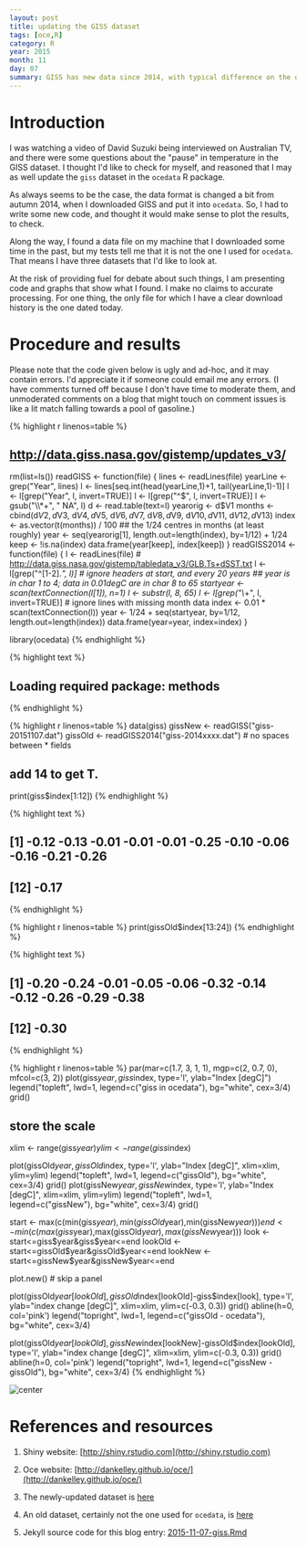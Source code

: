 ```yaml
---
layout: post
title: updating the GISS dataset
tags: [oce,R]
category: R
year: 2015
month: 11
day: 07
summary: GISS has new data since 2014, with typical difference on the overlapping time window by about 0.1deg.
---
```


# Introduction

I was watching a video of David Suzuki being interviewed on Australian TV, and
there were some questions about the "pause" in temperature in the GISS dataset.
I thought I'd like to check for myself, and reasoned that I may as well update
the ``giss`` dataset in the ``ocedata`` R package.

As always seems to be the case, the data format is changed a bit from autumn
2014, when I downloaded GISS and put it into ``ocedata``. So, I had to write
some new code, and thought it would make sense to plot the results, to check.

Along the way, I found a data file on my machine that I downloaded some time in
the past, but my tests tell me that it is not the one I used for ``ocedata``.
That means I have three datasets that I'd like to look at.

At the risk of providing fuel for debate about such things, I am presenting
code and graphs that show what I found. I make no claims to accurate
processing. For one thing, the only file for which I have a clear download
history is the one dated today.

# Procedure and results

Please note that the code given below is ugly and ad-hoc, and it may contain
errors. I'd appreciate it if someone could email me any errors.  (I have
comments turned off because I don't have time to moderate them, and unmoderated
comments on a blog that might touch on comment issues is like a lit match
falling towards a pool of gasoline.)



{% highlight r linenos=table %}
## http://data.giss.nasa.gov/gistemp/updates_v3/
rm(list=ls())
readGISS <- function(file)
{
    lines <- readLines(file)
    yearLine <- grep("Year", lines)
    l <- lines[seq.int(head(yearLine,1)+1, tail(yearLine,1)-1)]
    l <- l[grep("Year", l, invert=TRUE)]
    l <- l[grep("^$", l, invert=TRUE)]
    l <- gsub("\\*+", "  NA", l)
    d <- read.table(text=l)
    yearorig <- d$V1
    months <- cbind(d$V2, d$V3, d$V4, d$V5, 
                    d$V6, d$V7, d$V8, d$V9, 
                    d$V10, d$V11, d$V12, d$V13) 
    index <- as.vector(t(months)) / 100
    ## the 1/24 centres in months (at least roughly)
    year <- seq(yearorig[1], length.out=length(index), by=1/12) + 1/24
    keep <- !is.na(index)
    data.frame(year[keep], index[keep])
}
readGISS2014 <- function(file)
{
    l <- readLines(file) # http://data.giss.nasa.gov/gistemp/tabledata_v3/GLB.Ts+dSST.txt
    l <- l[grep("^[1-2].*", l)]            # ignore headers at start, and every 20 years
    ## year is in char 1 to 4; data in 0.01degC are in char 8 to 65
    startyear <- scan(textConnection(l[1]), n=1)
    l <- substr(l, 8, 65)
    l <- l[grep("\\*+", l, invert=TRUE)]    # ignore lines with missing month data
    index <- 0.01 * scan(textConnection(l))
    year <- 1/24 + seq(startyear, by=1/12, length.out=length(index))
    data.frame(year=year, index=index)
}

library(ocedata)
{% endhighlight %}



{% highlight text %}
## Loading required package: methods
{% endhighlight %}



{% highlight r linenos=table %}
data(giss)
gissNew <- readGISS("giss-20151107.dat")
gissOld <- readGISS2014("giss-2014xxxx.dat") # no spaces between * fields
## add 14 to get T.
print(giss$index[1:12])
{% endhighlight %}



{% highlight text %}
##  [1] -0.12 -0.13 -0.01 -0.01 -0.01 -0.25 -0.10 -0.06 -0.16 -0.21 -0.26
## [12] -0.17
{% endhighlight %}



{% highlight r linenos=table %}
print(gissOld$index[13:24])
{% endhighlight %}



{% highlight text %}
##  [1] -0.20 -0.24 -0.01 -0.05 -0.06 -0.32 -0.14 -0.12 -0.26 -0.29 -0.38
## [12] -0.30
{% endhighlight %}



{% highlight r linenos=table %}
par(mar=c(1.7, 3, 1, 1), mgp=c(2, 0.7, 0), mfcol=c(3, 2))
plot(giss$year, giss$index, type='l', ylab="Index [degC]")
legend("topleft", lwd=1, legend=c("giss in ocedata"), bg="white", cex=3/4)
grid()
## store the scale
xlim <- range(giss$year)
ylim <- range(giss$index)

plot(gissOld$year, gissOld$index, type='l', ylab="Index [degC]", xlim=xlim, ylim=ylim)
legend("topleft", lwd=1, legend=c("gissOld"), bg="white", cex=3/4)
grid()
plot(gissNew$year, gissNew$index, type='l', ylab="Index [degC]", xlim=xlim, ylim=ylim)
legend("topleft", lwd=1, legend=c("gissNew"), bg="white", cex=3/4)
grid()

start <- max(c(min(giss$year),min(gissOld$year),min(gissNew$year)))
end <- min(c(max(giss$year),max(gissOld$year),max(gissNew$year)))
look <- start<=giss$year&giss$year<=end
lookOld <- start<=gissOld$year&gissOld$year<=end
lookNew <- start<=gissNew$year&gissNew$year<=end

plot.new() # skip a panel

plot(gissOld$year[lookOld], gissOld$index[lookOld]-giss$index[look],
     type='l', ylab="index change [degC]", xlim=xlim, ylim=c(-0.3, 0.3))
grid()
abline(h=0, col='pink')
legend("topright", lwd=1, legend=c("gissOld - ocedata"), bg="white", cex=3/4)

plot(gissOld$year[lookOld], gissNew$index[lookNew]-gissOld$index[lookOld],
     type='l', ylab="index change [degC]", xlim=xlim, ylim=c(-0.3, 0.3))
grid()
abline(h=0, col='pink')
legend("topright", lwd=1, legend=c("gissNew - gissOld"), bg="white", cex=3/4)
{% endhighlight %}

![center](http://dankelley.github.io/figs/2015-11-07-giss/unnamed-chunk-1-1.png) 

# References and resources

1. Shiny website: [http://shiny.rstudio.com](http://shiny.rstudio.com)

2. Oce website: [http://dankelley.github.io/oce/](http://dankelley.github.io/oce/)   

3. The newly-updated dataset is [here](https://raw.github.com/dankelley/dankelley.github.io/master/assets/giss-20151107.dat)

4. An old dataset, certainly not the one used for ``ocedata``, is [here](https://raw.github.com/dankelley/dankelley.github.io/master/assets/giss-2014xxxx.dat)

5. Jekyll source code for this blog entry: [2015-11-07-giss.Rmd](https://raw.github.com/dankelley/dankelley.github.io/master/assets/2015-11-07-giss.Rmd)



